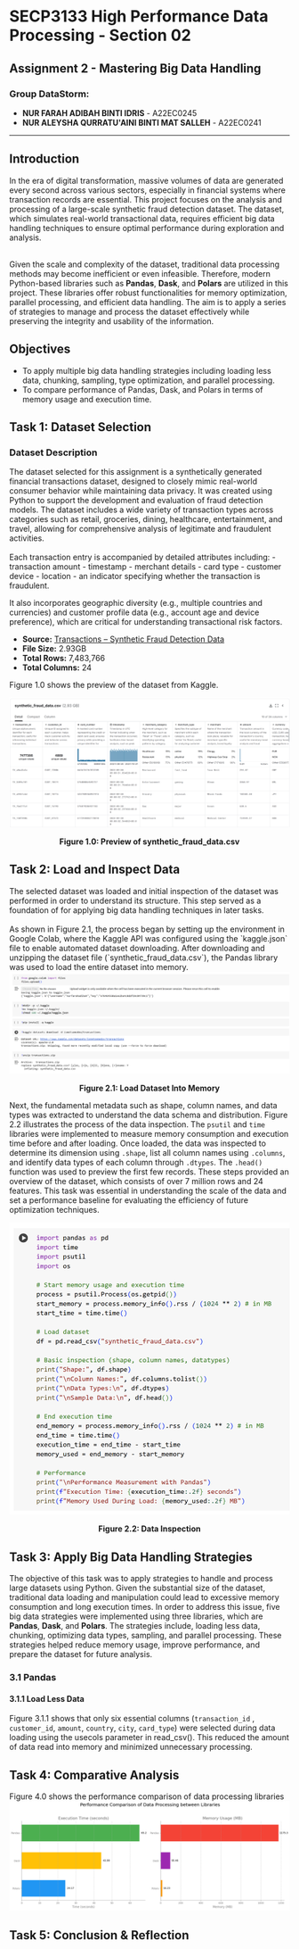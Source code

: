 <h1>SECP3133 High Performance Data Processing - Section 02</h1>

<h2>Assignment 2 - Mastering Big Data Handling</h2>

<h3>Group DataStorm:</h3>
<ul>
<li><strong>NUR FARAH ADIBAH BINTI IDRIS</strong> - A22EC0245</li>
<li><strong>NUR ALEYSHA QURRATU'AINI BINTI MAT SALLEH</strong> - A22EC0241</li>
</ul>

<hr>

<h2>Introduction</h2>
In the era of digital transformation, massive volumes of data are generated every second across various sectors, especially in financial systems where transaction records are essential. This project focuses on the analysis and processing of a large-scale synthetic fraud detection dataset. The dataset, which simulates real-world transactional data, requires efficient big data handling techniques to ensure optimal performance during exploration and analysis.
<br><br>

Given the scale and complexity of the dataset, traditional data processing methods may become inefficient or even infeasible. Therefore, modern Python-based libraries such as **Pandas**, **Dask**, and **Polars** are utilized in this project. These libraries offer robust functionalities for memory optimization, parallel processing, and efficient data handling. The aim is to apply a series of strategies to manage and process the dataset effectively while preserving the integrity and usability of the information.

<h2>Objectives</h2>
<ul>
<li>To apply multiple big data handling strategies including loading less data, chunking, sampling, type optimization, and parallel processing.</li>
<li>To compare performance of Pandas, Dask, and Polars in terms of memory usage and execution time.</li>
</ul>

<h2>Task 1: Dataset Selection</h2>
<h3>Dataset Description</h3>
The dataset selected for this assignment is a synthetically generated financial transactions dataset, designed to closely mimic real-world consumer behavior while maintaining data privacy. It was created using Python to support the development and evaluation of fraud detection models. The dataset includes a wide variety of transaction types across categories such as retail, groceries, dining, healthcare, entertainment, and travel, allowing for comprehensive analysis of legitimate and fraudulent activities.
<br>
<br>
Each transaction entry is accompanied by detailed attributes including:
- transaction amount
- timestamp
- merchant details
- card type
- customer device
- location
- an indicator specifying whether the transaction is fraudulent.

It also incorporates geographic diversity (e.g., multiple countries and currencies) and customer profile data (e.g., account age and device preference), which are critical for understanding transactional risk factors.

- **Source:** [Transactions – Synthetic Fraud Detection Data](https://www.kaggle.com/datasets/ismetsemedov/transactions)
- **File Size:** 2.93GB
- **Total Rows:** 7,483,766
- **Total Columns:** 24

Figure 1.0 shows the preview of the dataset from Kaggle.
<div align="center">
    <img src="Images/DatasetPreview.png" alt="Preview of dataset">
    <p><strong>Figure 1.0: Preview of synthetic_fraud_data.csv</strong></p>
  </div>


<h2>Task 2: Load and Inspect Data</h2>
The selected dataset was loaded and initial inspection of the dataset was performed in order to understand its structure. This step served as a foundation of for applying big data handling techniques in later tasks. <br>
<br>
As shown in Figure 2.1, the process began by setting up the environment in Google Colab, where the Kaggle API was configured using the `kaggle.json` file to enable automated dataset downloading. After downloading and unzipping the dataset file (`synthetic_fraud_data.csv`), the Pandas library was used to load the entire dataset into memory.

<div align="center">
    <img src="Images/Load Data.png" alt="Load Data">
    <p><strong>Figure 2.1: Load Dataset Into Memory</strong></p>
  </div>

Next, the fundamental metadata such as shape, column names, and data types was extracted to understand the data schema and distribution. Figure 2.2 illustrates the process of the data inspection. The `psutil` and `time` libraries were implemented to measure memory consumption and execution time before and after loading. Once loaded, the data was inspected to determine its dimension using `.shape`, list all column names using `.columns`, and identify data types of each column through `.dtypes`. The `.head()` function was used to preview the first few records. These steps provided an overview of the dataset, which consists of over 7 million rows and 24 features. This task was essential in understanding the scale of the data and set a performance baseline for evaluating the efficiency of future optimization techniques. 

<div align="center">
    <img src="Images/Basic Inspection.png" alt="Basic Inspection">
    <p><strong>Figure 2.2: Data Inspection</strong></p>
  </div>

<h2>Task 3: Apply Big Data Handling Strategies</h2>

The objective of this task was to apply strategies to handle and process large datasets using Python. Given the substantial size of the dataset, traditional data loading and manipulation could lead to excessive memory consumption and long execution times. In order to address this issue, five big data strategies were implemented using three libraries, which are **Pandas**, **Dask**, and **Polars**. The strategies include, loading less data, chunking, optimizing data types, sampling, and parallel processing. These strategies helped reduce memory usage, improve performance, and prepare the dataset for future analysis. 

<h3>3.1 Pandas</h3>
<h4>3.1.1 Load Less Data</h4>

Figure 3.1.1 shows that only six essential columns (`transaction_id` , `customer_id`, `amount`, `country`, `city`, `card_type`) were selected during data loading using the usecols parameter in read_csv(). This reduced the amount of data read into memory and minimized unnecessary processing.

<h2>Task 4: Comparative Analysis</h2>
Figure 4.0 shows the performance comparison of data processing libraries
<img src="https://github.com/Jingyong14/HPDP02/blob/main/2425/assignment/asgn2/submission/Group_DataStorm/Images/Performance%20Comparison%20Library.png" alt="Performance" />


<h2>Task 5: Conclusion & Reflection</h2>


